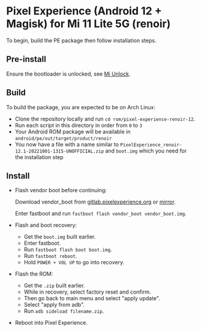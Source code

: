 # Pixel Experience (Android 12 + Magisk) for Mi 11 Lite 5G (renoir)

To begin, build the PE package then follow installation steps.

## Pre-install

Ensure the bootloader is unlocked, see [Mi Unlock](../../misc/Mi%20Unlock.md).

## Build

To build the package, you are expected to be on Arch Linux:

- Clone the repository locally and run `cd rom/pixel-experience-renoir-12`.
- Run each script in this directory in order from `0` to `3`
- Your Android ROM package will be available in `android/pe/out/target/product/renoir`
- You now have a file with a name similar to `PixelExperience_renoir-12.1-20221001-1315-UNOFFICIAL.zip` and `boot.img` which you need for the installation step

## Install

- Flash vendor boot before continuing:

  Download vendor_boot from [gitlab.pixelexperience.org](https://gitlab.pixelexperience.org/android/vendor-blobs/wiki_blobs_renoir/-/raw/twelve/twelve/vendor_boot.img) or [mirror](https://tank.insert.moe/archive/software/android/vendor-boot/renoir_vendor_boot.img).

  Enter fastboot and run `fastboot flash vendor_boot vendor_boot.img`.

- Flash and boot recovery:

  - Get the `boot.img` built earlier.
  - Enter fastboot.
  - Run `fastboot flash boot boot.img`.
  - Run `fastboot reboot`.
  - Hold `POWER + VOL UP` to go into recovery.

- Flash the ROM:

  - Get the `.zip` built earlier.
  - While in recovery, select factory reset and confirm.
  - Then go back to main menu and select "apply update".
  - Select "apply from adb".
  - Run `adb sideload filename.zip`.

- Reboot into Pixel Experience.
